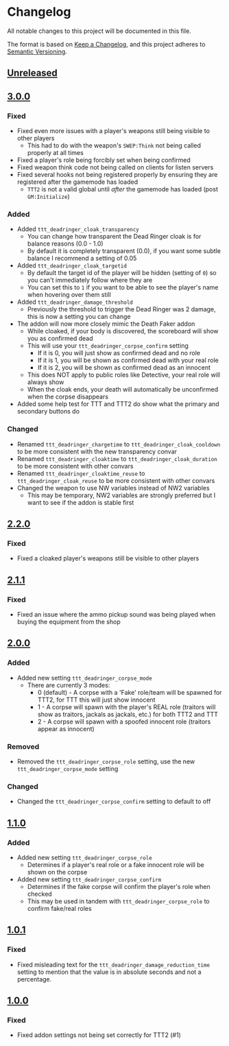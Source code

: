 # Changelog

All notable changes to this project will be documented in this file.

The format is based on [Keep a Changelog](https://keepachangelog.com/en/1.0.0/),
and this project adheres to [Semantic Versioning](https://semver.org/spec/v2.0.0.html).

## [Unreleased]

## [3.0.0]

### Fixed
- Fixed even more issues with a player's weapons still being visible to other players
    - This had to do with the weapon's `SWEP:Think` not being called properly at all times
- Fixed a player's role being forcibly set when being confirmed
- Fixed weapon think code not being called on clients for listen servers
- Fixed several hooks not being registered properly by ensuring they are registered after the gamemode has loaded
    - `TTT2` is not a valid global until *after* the gamemode has loaded (post `GM:Initialize`)

### Added
- Added `ttt_deadringer_cloak_transparency`
    - You can change how transparent the Dead Ringer cloak is for balance reasons (0.0 - 1.0)
    - By default it is completely transparent (0.0), if you want some subtle balance I recommend a setting of 0.05
- Added `ttt_deadringer_cloak_targetid`
    - By default the target id of the player will be hidden (setting of `0`) so you can't immediately follow where they are
    - You can set this to `1` if you want to be able to see the player's name when hovering over them still
- Added `ttt_deadringer_damage_threshold`
    - Previously the threshold to trigger the Dead Ringer was 2 damage, this is now a setting you can change
- The addon will now more closely mimic the Death Faker addon
    - While cloaked, if your body is discovered, the scoreboard will show you as confirmed dead
    - This will use your `ttt_deadringer_corpse_confirm` setting
        - If it is 0, you will just show as confirmed dead and no role
        - If it is 1, you will be shown as confirmed dead with your real role
        - If it is 2, you will be shown as confirmed dead as an innocent
    - This does NOT apply to public roles like Detective, your real role will always show
    - When the cloak ends, your death will automatically be unconfirmed when the corpse disappears
- Added some help test for TTT and TTT2 do show what the primary and secondary buttons do

### Changed
- Renamed `ttt_deadringer_chargetime` to `ttt_deadringer_cloak_cooldown` to be more consistent with the new transparency convar
- Renamed `ttt_deadringer_cloaktime` to `ttt_deadringer_cloak_duration` to be more consistent with other convars
- Renamed `ttt_deadringer_cloaktime_reuse` to `ttt_deadringer_cloak_reuse` to be more consistent with other convars
- Changed the weapon to use NW variables instead of NW2 variables
    - This may be temporary, NW2 variables are strongly preferred but I want to see if the addon is stable first

## [2.2.0]

### Fixed
- Fixed a cloaked player's weapons still be visible to other players

## [2.1.1]

### Fixed
- Fixed an issue where the ammo pickup sound was being played when buying the equipment from the shop

## [2.0.0]

### Added
- Added new setting `ttt_deadringer_corpse_mode`
    - There are currently 3 modes:
        * 0 (default) - A corpse with a 'Fake' role/team will be spawned for TTT2, for TTT this will just show innocent
        * 1 - A corpse will spawn with the player's REAL role (traitors will show as traitors, jackals as jackals, etc.) for both TTT2 and TTT
        * 2 - A corpse will spawn with a spoofed innocent role (traitors appear as innocent)

### Removed
- Removed the `ttt_deadringer_corpse_role` setting, use the new `ttt_deadringer_corpse_mode` setting

### Changed
- Changed the `ttt_deadringer_corpse_confirm` setting to default to off

## [1.1.0]

### Added
- Added new setting `ttt_deadringer_corpse_role`
    - Determines if a player's real role or a fake innocent role will be shown on the corpse
- Added new setting `ttt_deadringer_corpse_confirm`
    - Determines if the fake corpse will confirm the player's role when checked
    - This may be used in tandem with `ttt_deadringer_corpse_role` to confirm fake/real roles

## [1.0.1]

### Fixed
- Fixed misleading text for the `ttt_deadringer_damage_reduction_time` setting to mention that the value is in absolute seconds and not a percentage.

## [1.0.0]

### Fixed
- Fixed addon settings not being set correctly for TTT2 (#1)

[Unreleased]: https://github.com/gmod-workshop/ttt-deadringer/compare/3.0.0...HEAD
[3.0.0]: https://github.com/gmod-workshop/ttt-deadringer/compare/2.2.0...3.0.0
[2.2.0]: https://github.com/gmod-workshop/ttt-deadringer/compare/2.1.1...2.2.0
[2.1.1]: https://github.com/gmod-workshop/ttt-deadringer/compare/2.0.0...2.1.1
[2.0.0]: https://github.com/gmod-workshop/ttt-deadringer/compare/1.1.0...2.0.0
[1.1.0]: https://github.com/gmod-workshop/ttt-deadringer/compare/1.0.1...1.1.0
[1.0.1]: https://github.com/gmod-workshop/ttt-deadringer/compare/1.0.0...1.0.1
[1.0.0]: https://github.com/gmod-workshop/ttt-deadringer/releases/tag/1.0.0
